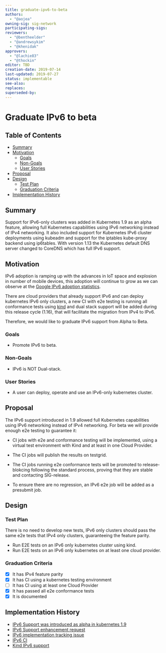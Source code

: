 ```yaml
---
title: graduate-ipv6-to-beta
authors:
  - "@aojea"
owning-sig: sig-network
participating-sigs:
reviewers:
  - "@bentheelder"
  - "@andrewsykim"
  - "@khenidak"
approvers:
  - "@lachie83"
  - "@thockin"
editor: TBD
creation-date: 2019-07-14
last-updated: 2019-07-27
status: implementable
see-also:
replaces:
superseded-by:
---
```


# Graduate IPv6 to beta

## Table of Contents

<!-- toc -->
- [Summary](#summary)
- [Motivation](#motivation)
  - [Goals](#goals)
  - [Non-Goals](#non-goals)
  - [User Stories](#user-stories)
- [Proposal](#proposal)
- [Design](#design)
  - [Test Plan](#test-plan)
  - [Graduation Criteria](#graduation-criteria)
- [Implementation History](#implementation-history)
<!-- /toc -->

## Summary

Support for IPv6-only clusters was added in Kubernetes 1.9 as an alpha feature, allowing full Kubernetes capabilities using IPv6 networking instead of IPv4 networking. It also included support for Kubernetes IPv6 cluster deployments using kubeadm and support for the iptables kube-proxy backend using ip6tables. With version 1.13 the Kubernetes default DNS server changed to CoreDNS which has full IPv6 support.

## Motivation

IPv6 adoption is ramping up with the advances in IoT space and explosion in number of mobile devices, this adoption will continue to grow as we can observe at the [Google IPv6 adoption statistics](https://www.google.com/intl/en/ipv6/statistics.html).

There are cloud providers that already support IPv6 and can deploy kubernetes IPv6 only clusters, a new CI with e2e testing is running all conformance tests using [kind](https://kind.sigs.k8s.io/) and dual stack support will be added during this release cycle (1.16), that will facilitate the migration from IPv4 to IPv6.

Therefore, we would like to graduate IPv6 support from Alpha to Beta.

### Goals

* Promote IPv6 to beta.

### Non-Goals

* IPv6 is NOT Dual-stack.

### User Stories

* A user can deploy, operate and use an IPv6-only kubernetes cluster.

## Proposal

The IPv6 support introduced in 1.9 allowed full Kubernetes capabilities using IPv6 networking instead of IPv4 networking. For beta we will provide enough e2e testing to guarantee it:

* CI jobs with e2e and conformance testing will be implemented, using a virtual test environment with Kind and at least in one Cloud Provider.

* The CI jobs will publish the results on testgrid.

* The CI jobs running e2e conformance tests will be promoted to release-blokcing following the standard process, proving that they are stable and contacting SIG-release.

* To ensure there are no regression, an IPv6 e2e job will be added as a presubmit job.

## Design

### Test Plan

There is no need to develop new tests, IPv6 only clusters should pass the same e2e tests that IPv4 only clusters, guaranteeing the feature parity.

- Run E2E tests on an IPv6 only kubernetes cluster using kind.
- Run E2E tests on an IPv6 only kubernetes on at least one cloud provider.

### Graduation Criteria
- [x] It has IPv4 feature parity
- [x] It has CI using a kubernetes testing environment
- [ ] It has CI using at least one Cloud Provider
- [x] It has passed all e2e conformance tests
- [x] It is documented

## Implementation History

- [IPv6 Support was introduced as alpha in kubernetes 1.9](https://github.com/kubernetes/kubernetes/blob/master/CHANGELOG-1.9.md#ipv6)
- [IPv6 Support enhancement request](https://github.com/kubernetes/enhancements/issues/508)
- [IPv6 implementation tracking issue](https://github.com/kubernetes/kubernetes/issues/1443)
- [IPv6 CI](https://testgrid.k8s.io/conformance-kind#kind%20(IPv6),%20master%20(dev)) 
- [Kind IPv6 support](https://github.com/kubernetes-sigs/kind/pull/636)
